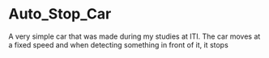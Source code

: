 # Auto_Stop_Car
 A very simple car that was made during my studies at ITI. The car moves at a fixed speed and when detecting something in front of it, it stops
